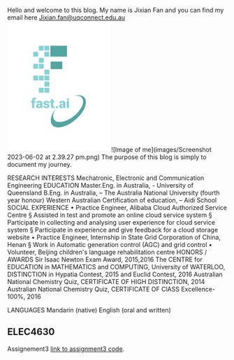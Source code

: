 Hello and welcome to this blog. My name is Jixian Fan and you can find my email here Jixian.fan@uqconnect.edu.au
![Image of fast.ai logo](images/logo.png)
![Image of me](images/Screenshot 2023-06-02 at 2.39.27 pm.png)
The purpose of this blog is simply to document my journey.


RESEARCH INTERESTS
Mechatronic, Electronic and Communication Engineering
EDUCATION
Master.Eng. in Australia, - University of Queensland
B.Eng. in Australia, – The Australia National University (fourth year honour) Western Australian Certification of education, – Aidi School
SOCIAL EXPERIENCE
• Practice Engineer, Alibaba Cloud Authorized Service Centre
§ Assisted in test and promote an online cloud service system
§ Participate in collecting and analysing user experience for cloud service
system
§ Participate in experience and give feedback for a cloud storage website
• Practice Engineer, Internship in State Grid Corporation of China, Henan
§ Work in Automatic generation control (AGC) and grid control
• Volunteer, Beijing children's language rehabilitation centre
HONORS / AWARDS
Sir Isaac Newton Exam Award, 2015,2016
The CENTRE for EDUCATION in MATHEMATICS and COMPUTING, University of WATERLOO, DISTINCTION in Hypatia Contest, 2015 and Euclid Contest, 2016
Australian National Chemistry Quiz, CERTIFICATE OF HIGH DISTINCTION, 2014
Australian National Chemistry Quiz, CERTIFICATE OF ClASS Excellence- 100%, 2016
    
LANGUAGES
Mandarin (native) English (oral and written)
## ELEC4630

Assignement3 [link to assignment3 code](https://www.fast.ai). 
